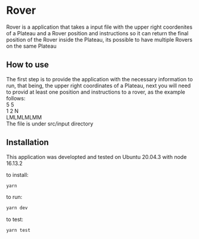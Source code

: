 # Rover

Rover is a application that takes a input file with the upper right coordenites of a Plateau and a Rover position
and instructions so it can return the final position of the Rover inside the Plateau, its possible to have multiple
Rovers on the same Plateau

## How to use

The first step is to provide the application with the necessary information to run, that being, the upper right coordinates of a Plateau, next you will need to provid at least one position and instructions to a rover, as the example follows:  
5 5  
1 2 N  
LMLMLMLMM  
The file is under src/input directory

## Installation

This application was developted and tested on Ubuntu 20.04.3 with node 16.13.2

to install:

```bash
yarn
```

to run:

```bash
yarn dev
```

to test:

```bash
yarn test
```
